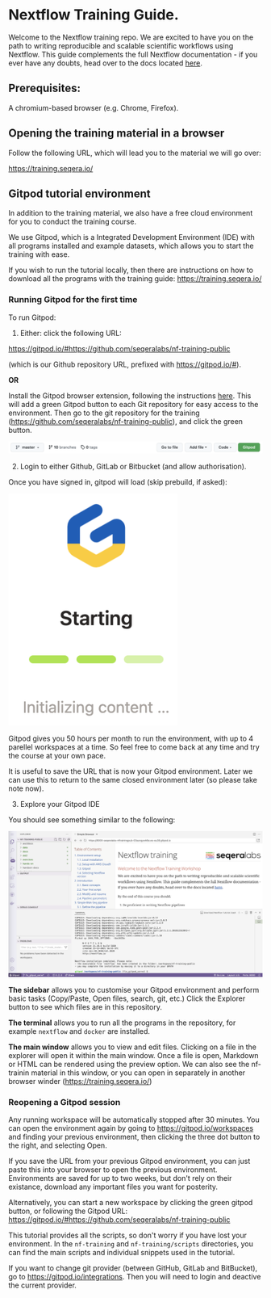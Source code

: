 # Nextflow Training Guide. 

Welcome to the Nextflow training repo. We are excited to have you on the path to writing reproducible and scalable scientific workflows using Nextflow. This guide complements the full Nextflow documentation - if you ever have any doubts, head over to the docs located [here](https://www.nextflow.io/docs/latest/).

## Prerequisites:

A chromium-based browser (e.g. Chrome, Firefox).

## Opening the training material in a browser

Follow the following URL, which will lead you to the material we will go over:

https://training.seqera.io/

## Gitpod tutorial environment

In addition to the training material, we also have a free cloud environment for you to conduct the training course.

We use Gitpod, which is a Integrated Development Environment (IDE) with all programs installed and example datasets, which allows you to start the training with ease. 

If you wish to run the tutorial locally, then there are instructions on how to download all the programs with the training guide: https://training.seqera.io/

### Running Gitpod for the first time

To run Gitpod:

1. Either: click the following URL:

https://gitpod.io/#https://github.com/seqeralabs/nf-training-public

(which is our Github repository URL, prefixed with https://gitpod.io/#).

**OR**

Install the Gitpod browser extension, following the instructions [here](https://www.gitpod.io/docs/browser-extension). This will add a green Gitpod button to each Git repository for easy access to the environment. Then go to the git repository for the training (https://github.com/seqeralabs/nf-training-public), and click the green button.

![PNG](/asciidocs/img/gitpodbutton.png)

2. Login to either Github, GitLab or Bitbucket (and allow authorisation). 

Once you have signed in, gitpod will load (skip prebuild, if asked):

![PNG](/asciidocs/img/gitpod.png)

Gitpod gives you 50 hours per month to run the environment, with up to 4 parellel workspaces at a time. So feel free to come back at any time and try the course at your own pace.

It is useful to save the URL that is now your Gitpod environment. Later we can use this to return to the same closed environment later (so please take note now).

3. Explore your Gitpod IDE

You should see something similar to the following:

![PNG](/asciidocs/img/gitpod.welcome.png)

**The sidebar** allows you to customise your Gitpod environment and perform basic tasks (Copy/Paste, Open files, search, git, etc.) Click the Explorer button to see which files are in this repository.

**The terminal** allows you to run all the programs in the repository, for example `nextflow` and `docker` are installed. 

**The main window** allows you to view and edit files. Clicking on a file in the explorer will open it within the main window. Once a file is open, Markdown or HTML can be rendered using the preview option. We can also see the nf-trainin material in this window, or you can open in separately in another browser winder (https://training.seqera.io/)

### Reopening a Gitpod session

Any running workspace will be automatically stopped after 30 minutes. You can open the environment again by going to https://gitpod.io/workspaces and finding your previous environment, then clicking the three dot button to the right, and selecting Open. 

If you save the URL from your previous Gitpod environment, you can just paste this into your browser to open the previous environment. Environments are saved for up to two weeks, but don't rely on their existance, download any important files you want for posterity.

Alternatively, you can start a new workspace by clicking the green gitpod button, or following the Gitpod URL: 
https://gitpod.io/#https://github.com/seqeralabs/nf-training-public

This tutorial provides all the scripts, so don't worry if you have lost your environment. In the `nf-training` and `nf-training/scripts` directories, you can find the main scripts and individual snippets used in the tutorial.

If you want to change git provider (between GitHub, GitLab and BitBucket), go to https://gitpod.io/integrations. Then you will need to login and deactive the current provider.
